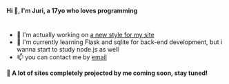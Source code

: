 **Hi 👋, I'm Juri, a 17yo who loves programming**
#
- 🔭 I'm actually working on [a new style for my site](https://juro0.github.io/)
- 🌱 I'm currently learning Flask and sqlite for back-end development, but i wanna start to study node.js as well
- 📫 you can contact me by [email](mailto:jurigemignani7@gmail.com)

**🦆 A lot of sites completely projected by me coming soon, stay tuned!**
